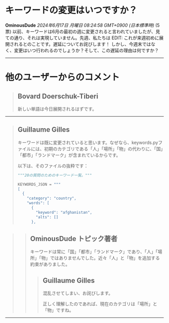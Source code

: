 # キーワードの変更はいつですか？
**OminousDude** *2024年6月17日 月曜日 08:24:58 GMT+0900 (日本標準時)* (5票)
以前、キーワードは6月の最初の週に変更されると言われていましたが、見ての通り、それは実現していません。先週、私たちは
EDIT: これが来週初めに展開されるとのことです。遅延についてお詫びします！
しかし、今週末ではなく、変更はいつ行われるのでしょうか？そして、この遅延の理由は何ですか？

---
 # 他のユーザーからのコメント
> ## Bovard Doerschuk-Tiberi
> 
> 新しい単語は今日展開されるはずです。

---
> ## Guillaume Gilles
> 
> キーワードは既に変更されていると思います。なぜなら、keywords.pyファイルには、初期のカテゴリである「人」「場所」「物」の代わりに、「国」「都市」「ランドマーク」が含まれているからです。
> 
> 以下は、そのファイルの抜粋です：
> 
> ```python
> """20の質問のためのキーワード一覧。"""
> 
> KEYWORDS_JSON = """
> [
>   {
>     "category": "country",
>     "words": [
>       {
>         "keyword": "afghanistan",
>         "alts": []
>       },
> 
> ```

> > ## OminousDude トピック著者
> > 
> > キーワードは常に「国」「都市」「ランドマーク」であり、「人」「場所」「物」ではありませんでした。近々「人」と「物」を追加する約束がありました。
> > 
> > 
> > > ## Guillaume Gilles
> > > 
> > > 混乱させてしまい、お詫びします。
> > > 
> > > 正しく理解したのであれば、現在のカテゴリは「場所」と「物」ですね。
> > > 
> > > 
> > > 
---
